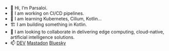 - 👋 Hi, I’m Parsaloi.
- 🔭 I am working on CI/CD pipelines.
- 🌱 I am learning Kubernetes, Cilium, Kotlin...
- 🏗 I am building something in Kotlin.
- 👯 I am looking to collaborate in delivering edge computing, cloud-native, artificial intelligence solutions.
- 📫 [DEV](https://dev.to/parsaloian) [Mastadon](https://mastodon.social/@parsaloian) [Bluesky](https://bsky.app/profile/parsaloian.bsky.social)

<!--
**Parsaloi/Parsaloi** is a ✨ _special_ ✨ repository because its `README.md` (this file) appears on your GitHub profile.

Here are some ideas to get you started:

- 🔭 I’m currently working on ...
- 🌱 I’m currently learning ...
- 👯 I’m looking to collaborate on ...
- 🤔 I’m looking for help with ...
- 💬 Ask me about ...
- 📫 How to reach me: ...
- 😄 Pronouns: ...
- ⚡ Fun fact: ...
-->
